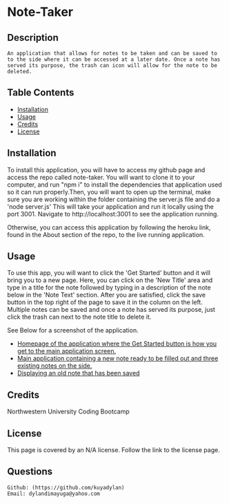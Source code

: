   # Note-Taker

  ## Description
    An application that allows for notes to be taken and can be saved to to the side where it can be accessed at a later date. Once a note has served its purpose, the trash can icon will allow for the note to be deleted.
    
  ## Table Contents
  
  - [Installation](#installation)
  - [Usage](#usage)
  - [Credits](#credits)
  - [License](#license)
  
  ## Installation
  To install this application, you will have to access my github page and access the repo called note-taker. You will want to clone it to your computer, and run "npm i" to install the dependencies that application used so it can run properly.Then, you will want to open up the terminal, make sure you are working within the folder containing the server.js file and do a 'node server.js' This will take your application and run it locally using the port 3001. Navigate to http://localhost:3001 to see the application running. 

  Otherwise, you can access this application by following the heroku link, found in the About section of the repo, to the live running application. 
  
  ## Usage
  To use this app, you will want to click the 'Get Started' button and it will bring you to a new page. Here, you can click on the 'New Title' area and type in a title for the note followed by typing in a description of the note below in the 'Note Text' section. After you are satisfied, click the save button in the top right of the page to save it in the column on the left. Multiple notes can be saved and once a note has served its purpose, just click the trash can next to the note title to delete it. 

  See Below for a screenshot of the application.
  * [Homepage of the application where the Get Started button is how you get to the main application screen.](./Images/note-taker-app-homescreen.PNG)
  * [Main application containing a new note ready to be filled out and three existing notes on the side.](./Images/note-taker-app.PNG)
  * [Displaying an old note that has been saved](./Images/note-taker-app-looking-at-a-stored-note.PNG)


  ## Credits
  Northwestern University Coding Bootcamp

  ## License
  This page is covered by an N/A license. Follow the link to the license page.
  
  

  ## Questions
    Github: (https://github.com/kuyadylan)
    Email: dylandimayuga@yahoo.com